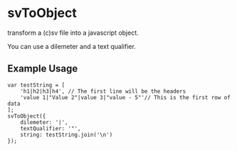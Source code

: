 svToObject
==========

transform a (c)sv file into a javascript object.

You can use a dilemeter and a text qualifier.

Example Usage
-------------
```
var testString = [
	'h1|h2|h3|h4', // The first line will be the headers
	'value 1|"Value 2"|value 3|"value - 5"'// This is the first row of data
];
svToObject({
	dilemeter: '|',
	textQualifier: '"',
	string: testString.join('\n')
});
```